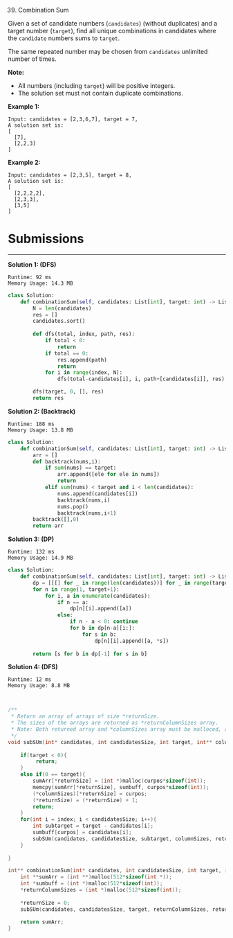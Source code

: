 39. Combination Sum

Given a set of candidate numbers (`candidates`) (without duplicates) and a target number (`target`), find all unique combinations in candidates where the `candidate` numbers sums to `target`.

The same repeated number may be chosen from `candidates` unlimited number of times.

**Note:**
* All numbers (including `target`) will be positive integers.
* The solution set must not contain duplicate combinations.

**Example 1:**
```
Input: candidates = [2,3,6,7], target = 7,
A solution set is:
[
  [7],
  [2,2,3]
]
```

**Example 2:**
```
Input: candidates = [2,3,5], target = 8,
A solution set is:
[
  [2,2,2,2],
  [2,3,3],
  [3,5]
]
```

# Submissions
---
**Solution 1: (DFS)**
```
Runtime: 92 ms
Memory Usage: 14.3 MB
```
```python
class Solution:
    def combinationSum(self, candidates: List[int], target: int) -> List[List[int]]:
        N = len(candidates)
        res = []
        candidates.sort()
        
        def dfs(total, index, path, res):
            if total < 0:
                return
            if total == 0:
                res.append(path)
                return
            for i in range(index, N):
                dfs(total-candidates[i], i, path+[candidates[i]], res)

        dfs(target, 0, [], res)
        return res
```

**Solution 2: (Backtrack)**
```
Runtime: 188 ms
Memory Usage: 13.8 MB
```
```python
class Solution:
    def combinationSum(self, candidates: List[int], target: int) -> List[List[int]]:
        arr = []
        def backtrack(nums,i):
            if sum(nums) == target:
                arr.append([ele for ele in nums])
                return 
            elif sum(nums) < target and i < len(candidates):
                nums.append(candidates[i])
                backtrack(nums,i)
                nums.pop()
                backtrack(nums,i+1)
        backtrack([],0)
        return arr
```

**Solution 3: (DP)**
```
Runtime: 132 ms
Memory Usage: 14.9 MB
```
```python
class Solution:
    def combinationSum(self, candidates: List[int], target: int) -> List[List[int]]:
        dp = [[[] for _ in range(len(candidates))] for _ in range(target+1)]
        for n in range(1, target+1):
            for i, a in enumerate(candidates):
                if n == a:
                    dp[n][i].append([a])
                else:
                    if n - a < 0: continue
                    for b in dp[n-a][i:]:
                        for s in b:
                            dp[n][i].append([a, *s])
                            
        return [s for b in dp[-1] for s in b]
```

**Solution 4: (DFS)**
```
Runtime: 12 ms
Memory Usage: 8.8 MB
```
```c


/**
 * Return an array of arrays of size *returnSize.
 * The sizes of the arrays are returned as *returnColumnSizes array.
 * Note: Both returned array and *columnSizes array must be malloced, assume caller calls free().
 */
void subSUm(int* candidates, int candidatesSize, int target, int** columnSizes, int* returnSize, int index, int **sumArr, int curpos, int * sumbuff){
    
    if(target < 0){
         return;      
    }
    else if(0 == target){
        sumArr[*returnSize] = (int *)malloc(curpos*sizeof(int));
        memcpy(sumArr[*returnSize], sumbuff, curpos*sizeof(int));
        (*columnSizes)[*returnSize] = curpos;
        (*returnSize) = (*returnSize) + 1;
        return;
    }
    for(int i = index; i < candidatesSize; i++){
        int subtarget = target - candidates[i];
        sumbuff[curpos] = candidates[i];
        subSUm(candidates, candidatesSize, subtarget, columnSizes, returnSize, i, sumArr, curpos+1, sumbuff);
    }
    
}

int** combinationSum(int* candidates, int candidatesSize, int target, int* returnSize, int** returnColumnSizes){
    int **sumArr = (int **)malloc(512*sizeof(int *));
    int *sumbuff = (int *)malloc(512*sizeof(int));
    *returnColumnSizes = (int *)malloc(512*sizeof(int));
    
    *returnSize = 0;
    subSUm(candidates, candidatesSize, target, returnColumnSizes, returnSize, 0, sumArr, 0, sumbuff);
    
    return sumArr;
}
```
